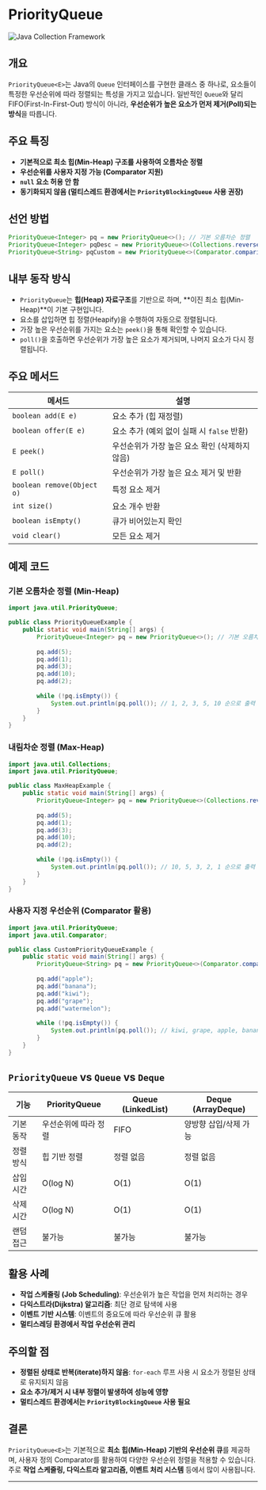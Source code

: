 # PriorityQueue<E>

![Java Collection Framework](https://camo.githubusercontent.com/e9e790e3b06de82cd73140fe794d59a4c2c8ba461830853b019fb60074f53f86/68747470733a2f2f626c6f672e6b616b616f63646e2e6e65742f646e2f6d6a5646412f6274715a426350437435652f6977746355614f634942455169435258497671456a4b2f696d672e6a7067)

## 개요
`PriorityQueue<E>`는 Java의 `Queue` 인터페이스를 구현한 클래스 중 하나로, 요소들이 특정한 우선순위에 따라 정렬되는 특성을 가지고 있습니다. 일반적인 `Queue`와 달리 FIFO(First-In-First-Out) 방식이 아니라, **우선순위가 높은 요소가 먼저 제거(Poll)되는 방식**을 따릅니다.


## 주요 특징
- **기본적으로 최소 힙(Min-Heap) 구조를 사용하여 오름차순 정렬**
- **우선순위를 사용자 지정 가능 (Comparator 지원)**
- **`null` 요소 허용 안 함**
- **동기화되지 않음 (멀티스레드 환경에서는 `PriorityBlockingQueue` 사용 권장)**

## 선언 방법
```java
PriorityQueue<Integer> pq = new PriorityQueue<>(); // 기본 오름차순 정렬
PriorityQueue<Integer> pqDesc = new PriorityQueue<>(Collections.reverseOrder()); // 내림차순 정렬
PriorityQueue<String> pqCustom = new PriorityQueue<>(Comparator.comparing(String::length)); // 문자열 길이 기준 정렬
```

## 내부 동작 방식
- `PriorityQueue`는 **힙(Heap) 자료구조**를 기반으로 하며, **이진 최소 힙(Min-Heap)**이 기본 구현입니다.
- 요소를 삽입하면 힙 정렬(Heapify)을 수행하여 자동으로 정렬됩니다.
- 가장 높은 우선순위를 가지는 요소는 `peek()`을 통해 확인할 수 있습니다.
- `poll()`을 호출하면 우선순위가 가장 높은 요소가 제거되며, 나머지 요소가 다시 정렬됩니다.

## 주요 메서드
| 메서드 | 설명 |
|--------|------|
| `boolean add(E e)` | 요소 추가 (힙 재정렬) |
| `boolean offer(E e)` | 요소 추가 (예외 없이 실패 시 `false` 반환) |
| `E peek()` | 우선순위가 가장 높은 요소 확인 (삭제하지 않음) |
| `E poll()` | 우선순위가 가장 높은 요소 제거 및 반환 |
| `boolean remove(Object o)` | 특정 요소 제거 |
| `int size()` | 요소 개수 반환 |
| `boolean isEmpty()` | 큐가 비어있는지 확인 |
| `void clear()` | 모든 요소 제거 |

## 예제 코드
### 기본 오름차순 정렬 (Min-Heap)
```java
import java.util.PriorityQueue;

public class PriorityQueueExample {
    public static void main(String[] args) {
        PriorityQueue<Integer> pq = new PriorityQueue<>(); // 기본 오름차순
        
        pq.add(5);
        pq.add(1);
        pq.add(3);
        pq.add(10);
        pq.add(2);
        
        while (!pq.isEmpty()) {
            System.out.println(pq.poll()); // 1, 2, 3, 5, 10 순으로 출력
        }
    }
}
```

### 내림차순 정렬 (Max-Heap)
```java
import java.util.Collections;
import java.util.PriorityQueue;

public class MaxHeapExample {
    public static void main(String[] args) {
        PriorityQueue<Integer> pq = new PriorityQueue<>(Collections.reverseOrder());
        
        pq.add(5);
        pq.add(1);
        pq.add(3);
        pq.add(10);
        pq.add(2);
        
        while (!pq.isEmpty()) {
            System.out.println(pq.poll()); // 10, 5, 3, 2, 1 순으로 출력
        }
    }
}
```

### 사용자 지정 우선순위 (Comparator 활용)
```java
import java.util.PriorityQueue;
import java.util.Comparator;

public class CustomPriorityQueueExample {
    public static void main(String[] args) {
        PriorityQueue<String> pq = new PriorityQueue<>(Comparator.comparingInt(String::length));
        
        pq.add("apple");
        pq.add("banana");
        pq.add("kiwi");
        pq.add("grape");
        pq.add("watermelon");
        
        while (!pq.isEmpty()) {
            System.out.println(pq.poll()); // kiwi, grape, apple, banana, watermelon 순으로 출력
        }
    }
}
```

## `PriorityQueue` vs `Queue` vs `Deque`
| 기능 | PriorityQueue | Queue (LinkedList) | Deque (ArrayDeque) |
|------|--------------|------------------|------------------|
| 기본 동작 | 우선순위에 따라 정렬 | FIFO | 양방향 삽입/삭제 가능 |
| 정렬 방식 | 힙 기반 정렬 | 정렬 없음 | 정렬 없음 |
| 삽입 시간 | O(log N) | O(1) | O(1) |
| 삭제 시간 | O(log N) | O(1) | O(1) |
| 랜덤 접근 | 불가능 | 불가능 | 불가능 |

## 활용 사례
- **작업 스케줄링 (Job Scheduling)**: 우선순위가 높은 작업을 먼저 처리하는 경우
- **다익스트라(Dijkstra) 알고리즘**: 최단 경로 탐색에 사용
- **이벤트 기반 시스템**: 이벤트의 중요도에 따라 우선순위 큐 활용
- **멀티스레딩 환경에서 작업 우선순위 관리**

## 주의할 점
- **정렬된 상태로 반복(iterate)하지 않음**: `for-each` 루프 사용 시 요소가 정렬된 상태로 유지되지 않음
- **요소 추가/제거 시 내부 정렬이 발생하여 성능에 영향**
- **멀티스레드 환경에서는 `PriorityBlockingQueue` 사용 필요**

## 결론
`PriorityQueue<E>`는 기본적으로 **최소 힙(Min-Heap) 기반의 우선순위 큐**를 제공하며, 사용자 정의 Comparator를 활용하여 다양한 우선순위 정렬을 적용할 수 있습니다. 주로 **작업 스케줄링, 다익스트라 알고리즘, 이벤트 처리 시스템** 등에서 많이 사용됩니다.

---
